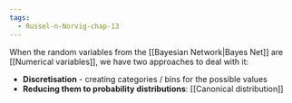 ```yaml
---
tags:
  - Russel-n-Norvig-chap-13
---
```

When the random variables from the [[Bayesian Network|Bayes Net]] are [[Numerical variables]], we have two approaches to deal with it:
- **Discretisation** - creating categories / bins for the possible values
- **Reducing them to probability distributions**: [[Canonical distribution]]
